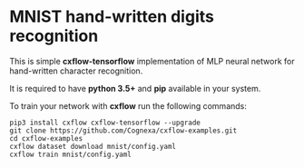 # MNIST hand-written digits recognition
This is simple **cxflow-tensorflow** implementation of MLP
neural network for hand-written character recognition.

It is required to have **python 3.5+** and **pip** available in your system.

To train your network with **cxflow** run the following commands:
```
pip3 install cxflow cxflow-tensorflow --upgrade
git clone https://github.com/Cognexa/cxflow-examples.git
cd cxflow-examples
cxflow dataset download mnist/config.yaml
cxflow train mnist/config.yaml
```
